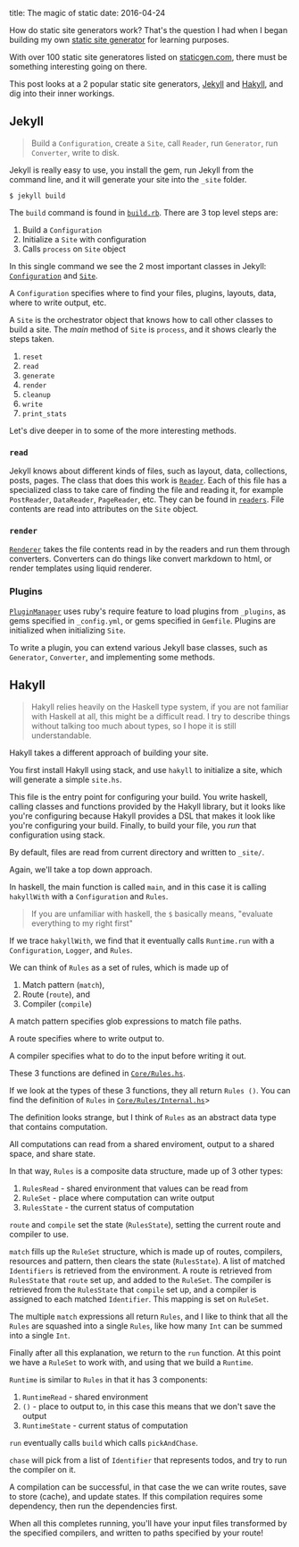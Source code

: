 title: The magic of static
date: 2016-04-24

How do static site generators work?
That's the question I had when I began building my own
[static site generator](https://github.com/ngzhian/ocs)
for learning purposes.

With over 100 static site generatores listed on 
[staticgen.com](https://www.staticgen.com/),
there must be something interesting going on there.

This post looks at a 2 popular static site generators,
[Jekyll](https://jekyllrb.com/) and [Hakyll](https://jaspervdj.be/hakyll/),
and dig into their inner workings.

## Jekyll


> Build a `Configuration`, create a `Site`, call `Reader`, run `Generator`, run `Converter`, write to disk.

Jekyll is really easy to use,
you install the gem, run Jekyll from the command line,
and it will generate your site into
the `_site` folder.

```
$ jekyll build
```

The `build` command is found in [`build.rb`](https://github.com/jekyll/jekyll/blob/master/lib/jekyll/commands/build.rb).
There are 3 top level steps are:

  1. Build a `Configuration`
  2. Initialize a `Site` with configuration
  3. Calls `process` on `Site` object

In this single command we see the 2 most important classes in Jekyll:
[`Configuration`](https://github.com/jekyll/jekyll/blob/master/lib/jekyll/configuration.rb)
and
[`Site`](https://github.com/jekyll/jekyll/blob/master/lib/jekyll/site.rb).

A `Configuration` specifies where to find your files, plugins, layouts, data, where to write output, etc.

A `Site` is the orchestrator object that knows how to call other classes to build a site.
The *main* method of `Site` is `process`, and it shows clearly the steps taken.

  1. `reset`
  2. `read`
  3. `generate`
  4. `render`
  5. `cleanup`
  6. `write`
  7. `print_stats`

Let's dive deeper in to some of the more interesting methods.

### `read`

Jekyll knows about different kinds of files, such as layout, data, collections, posts, pages.
The class that does this work is [`Reader`](https://github.com/jekyll/jekyll/blob/master/lib/jekyll/reader.rb).
Each of this file has a specialized class to take care of finding the file and reading it,
for example `PostReader`, `DataReader`, `PageReader`, etc. They can be found in [`readers`](https://github.com/jekyll/jekyll/tree/master/lib/jekyll/readers).
File contents are read into attributes on the `Site` object.

### `render`

[`Renderer`](https://github.com/jekyll/jekyll/blob/master/lib/jekyll/renderer.rb)
takes the file contents read in by the readers and run them through converters.
Converters can do things like convert markdown to html, or render templates using liquid renderer.

### Plugins

[`PluginManager`](https://github.com/jekyll/jekyll/blob/master/lib/jekyll/plugin_manager.rb)
uses ruby's require feature to load plugins from `_plugins`, as gems specified in `_config.yml`, or gems specified in `Gemfile`. Plugins are initialized when initializing `Site`.

To write a plugin, you can extend various Jekyll base classes, such as `Generator`, `Converter`, and implementing some methods.

## Hakyll

> Hakyll relies heavily on the Haskell type system, if you are not familiar with Haskell at all,
  this might be a difficult read. I try to describe things without talking too much about
  types, so I hope it is still understandable.

Hakyll takes a different approach of building your site.

You first install Hakyll using stack,
and use `hakyll` to initialize a site, which will generate a simple `site.hs`.

This file is the entry point for configuring your build.
You write haskell, calling classes and functions provided by the Hakyll library,
but it looks like you're configuring because Hakyll provides a DSL that makes it look like
you're configuring your build.
Finally, to build your file, you *run* that configuration using stack.

By default, files are read from current directory and written to `_site/`.

Again, we'll take a top down approach.

In haskell, the main function is called `main`, and in this case it is calling `hakyllWith`
with a `Configuration` and `Rules`.

> If you are unfamiliar with haskell, the `$` basically means, "evaluate everything to my right first"

If we trace `hakyllWith`, we find that it eventually calls `Runtime.run` with a `Configuration`,
`Logger`, and `Rules`.

We can think of `Rules` as a set of rules, which is made up of

  1. Match pattern (`match`),
  2. Route (`route`), and
  3. Compiler (`compile`)

A match pattern specifies glob expressions to match file paths.

A route specifies where to write output to.

A compiler specifies what to do to the input before writing it out.

These 3 functions are defined in [`Core/Rules.hs`](https://github.com/jaspervdj/hakyll/blob/master/src/Hakyll/Core/Rules.hs).

If we look at the types of these 3 functions, they all return `Rules ()`.
You can find the definition of `Rules` in [`Core/Rules/Internal.hs`](https://github.com/jaspervdj/hakyll/blob/master/src/Hakyll/Core/Rules/Internal.hs)>

The definition looks strange, but I think of `Rules` as an abstract data type that
contains computation.

All computations can read from a shared enviroment, output to a shared space, and share state.

In that way, `Rules` is a composite data structure, made up of 3 other types:

  1. `RulesRead` - shared environment that values can be read from
  2. `RuleSet` - place where computation can write output
  3. `RulesState` - the current status of computation

`route` and `compile` set the state (`RulesState`), setting the current route and compiler to use.

`match` fills up the `RuleSet` structure, which is made up of routes, compilers, resources and pattern,
then clears the state (`RulesState`).
A list of matched `Identifiers` is retrieved from the environment.
A route is retrieved from `RulesState` that `route` set up, and added to the `RuleSet`.
The compiler is retrieved from the `RulesState` that `compile` set up, and a compiler is assigned
to each matched `Identifier`. This mapping is set on `RuleSet`.

The multiple `match` expressions all return `Rules`, and I like to think that all the `Rules`
are squashed into a single `Rules`, like how many `Int` can be summed into a single `Int`.

Finally after all this explanation, we return to the `run` function.
At this point we have a `RuleSet` to work with, and using that we build a `Runtime`.

`Runtime` is similar to `Rules` in that it has 3 components:

  1. `RuntimeRead` - shared environment
  2. `()` - place to output to, in this case this means that we don't save the output
  2. `RuntimeState` - current status of computation

`run` eventually calls `build` which calls `pickAndChase`.

`chase` will pick from a list of `Identifier` that represents todos,
and try to run the compiler on it.

A compilation can be successful, in that case the we can write routes, save to store (cache), and
update states.
If this compilation requires some dependency, then run the dependencies first.

When all this completes running, you'll have your input files transformed
by the specified compilers, and written to paths specified by your route!
